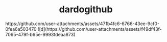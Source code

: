 <h1 align="center"> dardogithub </h1>
https://github.com/user-attachments/assets/471b4fc6-6766-43ee-9cf0-0fea6a503470
![d](https://github.com/user-attachments/assets/f49df43f-7065-479f-b65e-9993fdeaa873)
